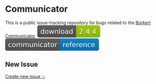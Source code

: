 # Communicator

This is a public issue-tracking repository for bugs related to the [Bürkert Communicator](https://www.burkert.com/en/type/8920).
[![Bürkert Communicator](https://github.com/Buerkert/Communicator/blob/master/download.svg)](https://communicator.burkert.com/comupdate/BuerkertCommunicator_2.4.4.80070_RELEASE_Install.exe) [![Documentation](https://github.com/Buerkert/Communicator/blob/master/doc.svg)](https://www.burkert.com/en/Media/plm/MAN/MA/MA8920-Software-EU-ML.pdf?id=MAN0000000000000001000231299MLB)

## New Issue

[Create new issue :boom:](https://github.com/Buerkert/Communicator/issues/new)

